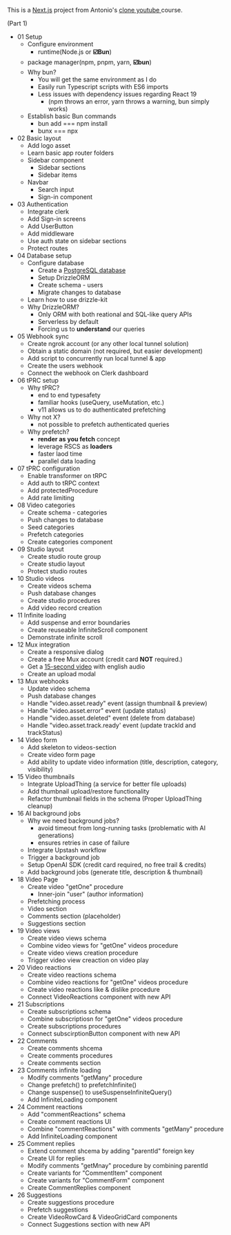 This is a [Next.js](https://nextjs.org) project from Antonio's [clone youtube ](https://www.youtube.com/watch?v=ArmPzvHTcfQ) course.

(Part 1)
- 01 Setup
	- Configure environment
		- runtime(Node.js or **☑️Bun**)
    - package manager(npm, pnpm, yarn, **☑️bun**)
  - Why bun?
    - You will get the same environment as I do
    - Easily run Typescript scripts with ES6 imports
    - Less issues with dependency issues regarding React 19
      - (npm throws an error, yarn throws a warning, bun simply works)
  - Establish basic Bun commands
    - bun add === npm install
    - bunx === npx
- 02 Basic layout
  - Add logo asset
  - Learn basic app router folders
  - Sidebar component
    - Sidebar sections
    - Sidebar items
  - Navbar
    - Search input
    - Sign-in component 
- 03 Authentication
  - Integrate clerk
  - Add Sign-in screens
  - Add UserButton
  - Add middleware
  - Use auth state on sidebar sections
  - Protect routes
- 04 Database setup
  - Configure database
    - Create a [PostgreSQL database](www.neon.tech)
    - Setup DrizzleORM
    - Create schema - users
    - Migrate changes to database
  - Learn how to use drizzle-kit
  - Why DrizzleORM?
    - Only ORM with both reational and SQL-like query APIs
    - Serverless by default
    - Forcing us to **understand** our queries
- 05 Webhook sync
  - Create ngrok account (or any other local tunnel solution)
  - Obtain a static domain (not required, but easier development)
  - Add script to concurrently run local tunnel & app
  - Create the users webhook
  - Connect the webhook on Clerk dashboard
- 06 tPRC setup
  - Why tPRC?
    - end to end typesafety
    - familiar hooks (useQuery, useMutation, etc.)
    - v11 allows us to do authenticated prefetching
  - Why not X?
    - not possible to prefetch authenticated queries
  - Why prefetch?
    - **render as you fetch** concept
    - leverage RSCS as **loaders**
    - faster laod time
    - parallel data loading
- 07 tPRC configuration
  - Enable transformer on tRPC
  - Add auth to tRPC context
  - Add protectedProcedure
  - Add rate limiting
- 08 Video categories
  - Create schema - categories
  - Push changes to database
  - Seed categories
  - Prefetch categories
  - Create categories component
- 09 Studio layout
  - Create studio route group
  - Create studio layout
  - Protect studio routes
- 10 Studio videos
  - Create videos schema
  - Push database changes
  - Create studio procedures
  - Add video record creation
- 11 Infinite loading
  - Add suspense and error boundaries
  - Create reuseable InfiniteScroll component
  - Demonstrate infinite scroll
- 12 Mux integration
  - Create a responsive dialog
  - Create a free Mux account (credit card **NOT** required.)
  - Get a [15-second video](https://tinyurl.com/newtube-clip) with english audio
  - Create an upload modal
- 13 Mux webhooks
  - Update video schema
  - Push database changes
  - Handle "video.asset.ready" event (assign thumbnail & preview)
  - Handle "video.asset.error" event (update status)
  - Handle "video.asset.deleted" event (delete from database)
  - Handle "video.asset.track.ready' event (update trackId and trackStatus)
- 14 Video form
  - Add skeleton to videos-section
  - Create video form page
  - Add ability to update video information (title, description, category, visibility)
- 15 Video thumbnails
  - Integrate UploadThing (a service for better file uploads)
  - Add thumbnail upload/restore functionality
  - Refactor thumbnail fields in the schema (Proper UploadThing cleanup)
- 16 AI background jobs
  - Why we need background jobs?
    - avoid timeout from long-running tasks (problematic with AI generations)
    - ensures retries in case of failure
  - Integrate Upstash workflow
  - Trigger a background job
  - Setup OpenAI SDK (credit card required, no free trail & credits)
  - Add background jobs (generate title, description & thumbnail)
- 18 Video Page
  - Create video "getOne" procedure
    - Inner-join "user" (author information)
  - Prefetching process
  - Video section
  - Comments section (placeholder)
  - Suggestions section
- 19 Video views
  - Create video views schema
  - Combine video views for "getOne" videos procedure
  - Create video views creation procedure
  - Trigger video view creaction on video play
- 20 Video reactions
  - Create video reactions schema
  - Combine video reactions for "getOne" videos procedure
  - Create video reactions like & dislike procedure
  - Connect VideoReactions component with new API
- 21 Subscriptions
  - Create subscriptions schema
  - Combine subscriptiosn for "getOne" videos procedure
  - Create subscriptions procedures
  - Connect subscirptionButton component with new API
- 22 Comments
  - Create comments shcema
  - Create comments procedures
  - Create comments section
- 23 Comments infinite loading
  - Modify comments "getMany" procedure
  - Change prefetch() to prefetchInfinite()
  - Change suspense() to useSuspenseInfiniteQuery()
  - Add InfiniteLoading component
- 24 Comment reactions
  - Add "commentReactions" schema
  - Create comment reactions UI
  - Combine "commentReactions" with comments "getMany" procedure
  - Add InfiniteLoading component
- 25 Comment replies
  - Extend comment shcema by adding "parentId" foreign key
  - Create UI for replies
  - Modify comments "getMnay" procedure by combining parentId
  - Create variants for "CommentItem" component
  - Create variants for "CommentForm" component
  - Create CommentReplies component
- 26 Suggestions
  - Create suggestions procedure
  - Prefetch suggestions
  - Create VideoRowCard & VideoGridCard components
  - Connect Suggestions section with new API
